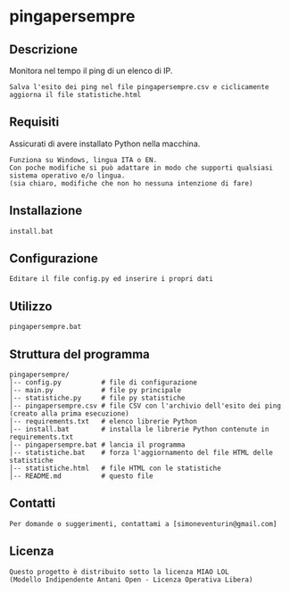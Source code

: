 # pingapersempre

## Descrizione
Monitora nel tempo il ping di un elenco di IP.
```
Salva l'esito dei ping nel file pingapersempre.csv e ciclicamente aggiorna il file statistiche.html
```

## Requisiti
Assicurati di avere installato Python nella macchina.
```
Funziona su Windows, lingua ITA o EN.
Con poche modifiche si può adattare in modo che supporti qualsiasi sistema operativo e/o lingua.
(sia chiaro, modifiche che non ho nessuna intenzione di fare)
```

## Installazione
```
install.bat
```

## Configurazione
```
Editare il file config.py ed inserire i propri dati
```

## Utilizzo
```
pingapersempre.bat
```

## Struttura del programma

```
pingapersempre/
│-- config.py          # file di configurazione
│-- main.py            # file py principale
│-- statistiche.py     # file py statistiche
│-- pingapersempre.csv # file CSV con l'archivio dell'esito dei ping (creato alla prima esecuzione)
│-- requirements.txt   # elenco librerie Python
│-- install.bat        # installa le librerie Python contenute in requirements.txt
│-- pingapersempre.bat # lancia il programma
│-- statistiche.bat    # forza l'aggiornamento del file HTML delle statistiche
│-- statistiche.html   # file HTML con le statistiche
│-- README.md          # questo file
```

## Contatti
```
Per domande o suggerimenti, contattami a [simoneventurin@gmail.com]
```

## Licenza
```
Questo progetto è distribuito sotto la licenza MIAO LOL
(Modello Indipendente Antani Open - Licenza Operativa Libera)
```

